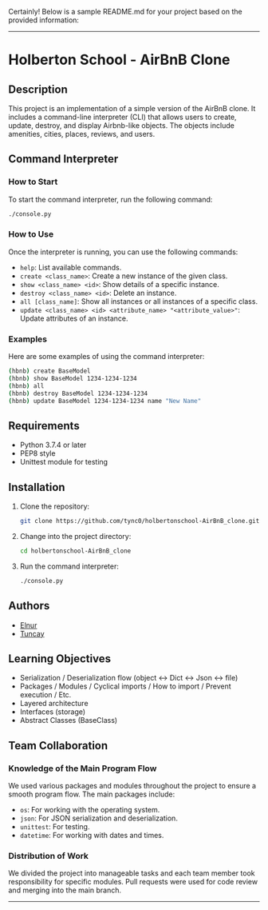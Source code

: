 Certainly! Below is a sample README.md for your project based on the provided information:

---

# Holberton School - AirBnB Clone

## Description

This project is an implementation of a simple version of the AirBnB clone. It includes a command-line interpreter (CLI) that allows users to create, update, destroy, and display Airbnb-like objects. The objects include amenities, cities, places, reviews, and users.

## Command Interpreter

### How to Start

To start the command interpreter, run the following command:

```bash
./console.py
```

### How to Use

Once the interpreter is running, you can use the following commands:

- `help`: List available commands.
- `create <class_name>`: Create a new instance of the given class.
- `show <class_name> <id>`: Show details of a specific instance.
- `destroy <class_name> <id>`: Delete an instance.
- `all [class_name]`: Show all instances or all instances of a specific class.
- `update <class_name> <id> <attribute_name> "<attribute_value>"`: Update attributes of an instance.

### Examples

Here are some examples of using the command interpreter:

```bash
(hbnb) create BaseModel
(hbnb) show BaseModel 1234-1234-1234
(hbnb) all
(hbnb) destroy BaseModel 1234-1234-1234
(hbnb) update BaseModel 1234-1234-1234 name "New Name"
```

## Requirements

- Python 3.7.4 or later
- PEP8 style
- Unittest module for testing

## Installation

1. Clone the repository:
   ```bash
   git clone https://github.com/tync0/holbertonschool-AirBnB_clone.git
   ```
2. Change into the project directory:
   ```bash
   cd holbertonschool-AirBnB_clone
   ```
3. Run the command interpreter:
   ```bash
   ./console.py
   ```

## Authors

- [Elnur](https://github.com/elnurra)
- [Tuncay](https://github.com/tync0)

## Learning Objectives

- Serialization / Deserialization flow (object <-> Dict <-> Json <-> file)
- Packages / Modules / Cyclical imports / How to import / Prevent execution / Etc.
- Layered architecture
- Interfaces (storage)
- Abstract Classes (BaseClass)

## Team Collaboration

### Knowledge of the Main Program Flow

We used various packages and modules throughout the project to ensure a smooth program flow. The main packages include:
- `os`: For working with the operating system.
- `json`: For JSON serialization and deserialization.
- `unittest`: For testing.
- `datetime`: For working with dates and times.

### Distribution of Work

We divided the project into manageable tasks and each team member took responsibility for specific modules. Pull requests were used for code review and merging into the main branch.

---
